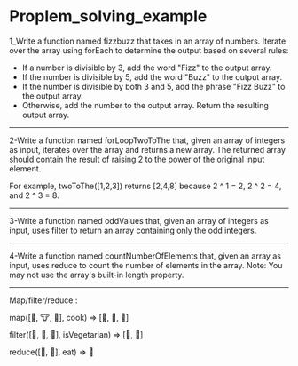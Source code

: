 # Proplem_solving_example

1_Write a function named fizzbuzz that takes in an array of numbers.
Iterate over the array using forEach to determine the output based on several rules:
  - If a number is divisible by 3, add the word "Fizz" to the output array.
  - If the number is divisible by 5, add the word "Buzz" to the output array.
  - If the number is divisible by both 3 and 5, add the phrase "Fizz Buzz" to the output array.
  - Otherwise, add the number to the output array.
Return the resulting output array.
***********************************************************************************
2-Write a function named forLoopTwoToThe that, given an array of integers as input, iterates over the array and returns a new array. The returned array should contain the result of raising 2 to the power of the original input element.

For example, twoToThe([1,2,3]) returns [2,4,8] because 2 ^ 1 = 2, 2 ^ 2 = 4, and 2 ^ 3 = 8.
*********************************************************************************************************
3-Write a function named oddValues that, given an array of integers as input, uses filter to return an array containing only the odd integers.

**********************************************************************************************************************
4-Write a function named countNumberOfElements that, given an array as input, uses reduce to count the number of elements in the array.
Note: You may not use the array's built-in length property.
***************************************************************************************************************************



Map/filter/reduce :

map([🌽, 🐮, 🐔], cook)
=> [🍿, 🍔, 🍳]

filter([🍿, 🍔, 🍳], isVegetarian)
=>  [🍿, 🍳]

reduce([🍿, 🍳], eat)
=> 💩
